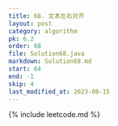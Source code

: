 ```yaml
---
title: 68. 文本左右对齐
layout: post
category: algorithm
pk: 6.2
order: 68
file: Solution68.java
markdown: Solution68.md
start: 64
end: -1
skip: 4
last_modified_at: 2023-08-15
---
```


{% include leetcode.md %}